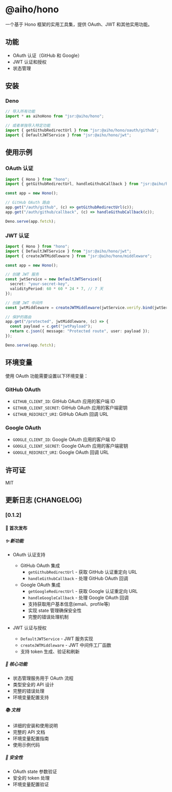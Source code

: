 # @aiho/hono

一个基于 Hono 框架的实用工具集，提供 OAuth、JWT 和其他实用功能。

## 功能

- OAuth 认证（GitHub 和 Google）
- JWT 认证和授权
- 状态管理

## 安装

### Deno

```ts
// 导入所有功能
import * as aihoHono from "jsr:@aiho/hono";

// 或者单独导入特定功能
import { getGithubRedirectUrl } from "jsr:@aiho/hono/oauth/github";
import { DefaultJWTService } from "jsr:@aiho/hono/jwt";
```

## 使用示例

### OAuth 认证

```ts
import { Hono } from "hono";
import { getGithubRedirectUrl, handleGithubCallback } from "jsr:@aiho/hono/oauth/github";

const app = new Hono();

// GitHub OAuth 路由
app.get("/auth/github", (c) => getGithubRedirectUrl(c));
app.get("/auth/github/callback", (c) => handleGithubCallback(c));

Deno.serve(app.fetch);
```

### JWT 认证

```ts
import { Hono } from "hono";
import { DefaultJWTService } from "jsr:@aiho/hono/jwt";
import { createJWTMiddleware } from "jsr:@aiho/hono/middleware";

const app = new Hono();

// 创建 JWT 服务
const jwtService = new DefaultJWTService({
  secret: "your-secret-key",
  validityPeriod: 60 * 60 * 24 * 7, // 7 天
});

// 创建 JWT 中间件
const jwtMiddleware = createJWTMiddleware(jwtService.verify.bind(jwtService));

// 保护的路由
app.get("/protected", jwtMiddleware, (c) => {
  const payload = c.get("jwtPayload");
  return c.json({ message: "Protected route", user: payload });
});

Deno.serve(app.fetch);
```

## 环境变量

使用 OAuth 功能需要设置以下环境变量：

### GitHub OAuth

- `GITHUB_CLIENT_ID`: GitHub OAuth 应用的客户端 ID
- `GITHUB_CLIENT_SECRET`: GitHub OAuth 应用的客户端密钥
- `GITHUB_REDIRECT_URI`: GitHub OAuth 回调 URL

### Google OAuth

- `GOOGLE_CLIENT_ID`: Google OAuth 应用的客户端 ID
- `GOOGLE_CLIENT_SECRET`: Google OAuth 应用的客户端密钥
- `GOOGLE_REDIRECT_URI`: Google OAuth 回调 URL

## 许可证

MIT

## 更新日志 (CHANGELOG)

### [0.1.2]

#### 🎉 首次发布

##### ✨ 新功能
- OAuth 认证支持
  - GitHub OAuth 集成
    - `getGithubRedirectUrl` - 获取 GitHub 认证重定向 URL
    - `handleGithubCallback` - 处理 GitHub OAuth 回调
  - Google OAuth 集成
    - `getGoogleRedirectUrl` - 获取 Google 认证重定向 URL
    - `handleGoogleCallback` - 处理 Google OAuth 回调
    - 支持获取用户基本信息(email、profile等)
    - 实现 state 管理确保安全性
    - 完整的错误处理机制

- JWT 认证与授权
  - `DefaultJWTService` - JWT 服务实现
  - `createJWTMiddleware` - JWT 中间件工厂函数
  - 支持 token 生成、验证和刷新

##### 🔧 核心功能
- 状态管理服务用于 OAuth 流程
- 类型安全的 API 设计
- 完整的错误处理
- 环境变量配置支持

##### 📚 文档
- 详细的安装和使用说明
- 完整的 API 文档
- 环境变量配置指南
- 使用示例代码

##### 🔐 安全性
- OAuth state 参数验证
- 安全的 token 处理
- 环境变量配置验证
